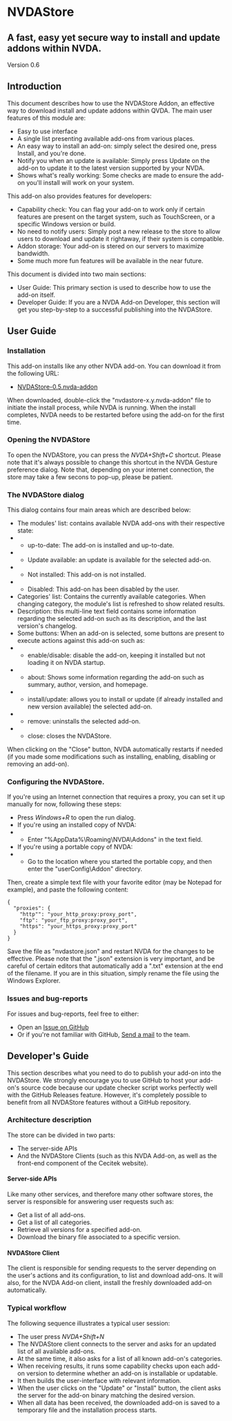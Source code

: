 # NVDAStore
## A fast, easy yet secure way to install and update addons within NVDA.
Version 0.6

## Introduction
This document describes how to use the NVDAStore Addon, an effective way to download install and update addons within QVDA.
The main user features of this module are:
- Easy to use interface
- A single list presenting available add-ons from various places.
- An easy way to install an add-on: simply select the desired one, press Install, and you're done.
- Notify you when an update is available: Simply press Update on the add-on to update it to the latest version supported by your NVDA.
- Shows what's really working: Some checks are made to ensure the add-on you'll install will work on your system.

This add-on also provides features for developers:
- Capability check: You can flag your add-on to work only if certain features are present on the target system, such as TouchScreen, or a specific Windows version or build.
- No need to notify users: Simply post a new release to the store to allow users to download and update it rightaway, if their system is compatible.
- Addon storage: Your add-on is stered on our servers to maximize bandwidth.
- Some much more fun features will be available in the near future.

This document is divided into two main sections:
- User Guide: This primary section is used to describe how to use the add-on itself.
- Developer Guide: If you are a NVDA Add-on Developer, this section will get you step-by-step to a successful publishing into the NVDAStore.

## User Guide
### Installation
This add-on installs like any other NVDA add-on. You can download it from the following URL:
- [NVDAStore-0.5.nvda-addon](https://github.com/YPlassiard/nvda-store/)

When downloaded, double-click the "nvdastore-x.y.nvda-addon" file to initiate the install process, while NVDA is running. When the install completes, NVDA needs to be restarted before using the add-on for the first time.

### Opening the NVDAStore
To open the NVDAStore, you can press the _NVDA+Shift+C_ shortcut. Please note that it's always possible to change this shortcut in the NVDA Gesture preference dialog.
Note that, depending on your internet connection, the store may take a few secons to pop-up, please be patient.

### The NVDAStore dialog
This dialog contains four main areas which are described below:
- The modules' list: contains available NVDA add-ons with their respective state:
- - up-to-date: The add-on is installed and up-to-date.
- - Update available: an update is available for the selected add-on.
- - Not installed: This add-on is not installed.
- - Disabled: This add-on has been disabled by the user.
- Categories' list: Contains the currently available categories. When changing category, the module's list is refreshed to show related results.
- Description: this multi-line text field contains some information regarding the selected add-on such as its description, and the last version's changelog.
- Some buttons: When an add-on is selected, some buttons are present to execute actions against this add-on such as:
- - enable/disable: disable the add-on, keeping it installed but not loading it on NVDA startup.
- - about: Shows some information regarding the add-on such as summary, author, version, and homepage.
- - install/update: allows you to install or update (if already installed and new version available) the selected add-on.
- - remove: uninstalls the selected add-on.
- - close: closes the NVDAStore.

When clicking on the "Close" button, NVDA automatically restarts if needed (if you made some modifications such as installing, enabling, disabling or removing an add-on). 

### Configuring the NVDAStore.
If you're using an Internet connection that requires a proxy, you can set it up manually for now, following these steps:
- Press _Windows+R_ to open the run dialog.
- If you're using an installed copy of NVDA:
- - Enter "%AppData%\Roaming\NVDA\Addons" in the text field.
- If you're using a portable copy of NVDA:
- - Go to the location where you started the portable copy, and then enter the "userConfig\Addon" directory.

Then, create a simple text file with your favorite editor (may be Notepad for example), and paste the following content:
```
{
  "proxies": {
    "http"": "your_http_proxy:proxy_port",
    "ftp": "your_ftp_proxy:proxy_port",
    "https": "your_https_proxy:proxy_port"
  }
}
```

Save the file as "nvdastore.json" and restart NVDA for the changes to be effective. Please note that the ".json" extension is very important, and be careful of certain editors that automatically add a ".txt" extension at the end of the filename. If you are in this situation, simply rename the file using the Windows Explorer.
### Issues and bug-reports

For issues and bug-reports, feel free to either:
- Open an [Issue on GitHub](https://github.com/YPlassiard/nvda-store/issue/new)
- Or if you're not familiar with GitHub, [Send a mail](mailto:podcastcecitek@gmail.com) to the team.

## Developer's Guide
This section describes what you need to do to publish your add-on into the NVDAStore. We strongly encourage you to use GitHub to host your add-on's source code because our update checker script works perfectly well with the GitHub Releases feature. However, it's completely possible to benefit from all NVDAStore features without a GitHub repository.
### Architecture description
The store can be divided in two parts:
- The server-side APIs
- And the NVDAStore Clients (such as this NVDA Add-on, as well as the front-end component of the Cecitek website).

#### Server-side APIs
Like many other services, and therefore many other software stores, the server is responsible for answering user requests such as:
- Get a list of all add-ons.
- Get a list of all categories.
- Retrieve all versions for a specified add-on.
- Download the binary file associated to a specific version.

#### NVDAStore Client
The client is responsible for sending requests to the server depending on the user's actions and its configuration, to list and download add-ons. It will also, for the NVDA Add-on client, install the freshly downloaded add-on automatically.

### Typical workflow
The following sequence illustrates a typical user session:
- The user press _NVDA+Shift+N_
- The NVDAStore client connects to the server and asks for an updated list of all available add-ons.
- At the same time, it also asks for a list of all known add-on's categories.
- When receiving results, it runs some capability checks upon each add-on version to determine whether an add-on is installable or updatable.
- It then builds the user-interface with relevant information.
- When the user clicks on the "Update" or "Install" button, the client asks the server for the add-on binary matching the desired version.
- When all data has been received, the downloaded add-on is saved to a temporary file and the installation process starts.
